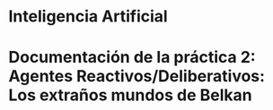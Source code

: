# Inteligencia Artificial #
# Documentación de la práctica 2: Agentes Reactivos/Deliberativos: Los extraños mundos de Belkan #

 
